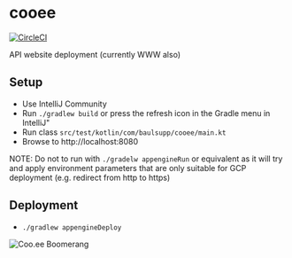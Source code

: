 # cooee

[![CircleCI](https://circleci.com/gh/yschimke/cooee.svg?style=svg&circle-token=3c8cea878ad9569c6702cb5f336e05f645ac256b)](https://circleci.com/gh/yschimke/cooee)

API website deployment (currently WWW also)

##  Setup

* Use IntelliJ Community
* Run `./gradlew build` or press the refresh icon in the Gradle menu in IntelliJ"
* Run class `src/test/kotlin/com/baulsupp/cooee/main.kt`
* Browse to http://localhost:8080

NOTE: Do not to run with `./gradelw appengineRun` or equivalent as it will try and apply environment parameters that are only suitable for GCP deployment (e.g. redirect from http to https) 

## Deployment

* `./gradlew appengineDeploy`

![Coo.ee Boomerang](https://coo.ee/images/boomerang.ico/android-icon-192x192.png)

